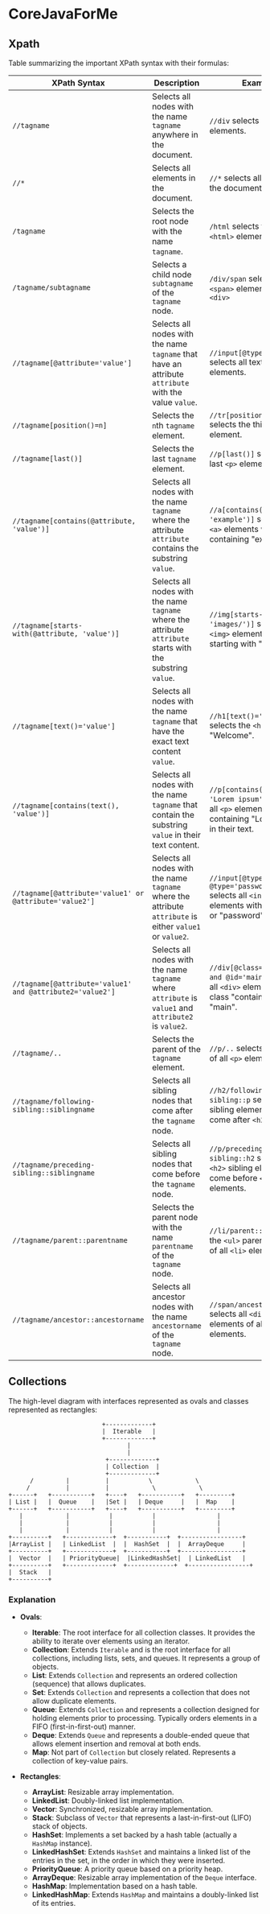 # CoreJavaForMe
## Xpath
Table summarizing the important XPath syntax with their formulas:

| XPath Syntax                                              | Description                                                  | Example                                                 |
| ----------------------------------------------            | ------------------------------------------------------------ | ------------------------------------------------------- |
| `//tagname`                                               | Selects all nodes with the name `tagname` anywhere in the document. | `//div` selects all `<div>` elements.                   |
| `//*`                                                     | Selects all elements in the document.                        | `//*` selects all elements in the document.             |
| `/tagname`                                                | Selects the root node with the name `tagname`.              | `/html` selects the root `<html>` element.             |
| `/tagname/subtagname`                                     | Selects a child node `subtagname` of the `tagname` node.    | `/div/span` selects all `<span>` elements inside `<div>` |
| `//tagname[@attribute='value']`                           | Selects all nodes with the name `tagname` that have an attribute `attribute` with the value `value`. | `//input[@type='text']` selects all text `<input>` elements. |
| `//tagname[position()=n]`                                 | Selects the `n`th `tagname` element.                        | `//tr[position()=3]` selects the third `<tr>` element.  |
| `//tagname[last()]`                                       | Selects the last `tagname` element.                         | `//p[last()]` selects the last `<p>` element.          |
| `//tagname[contains(@attribute, 'value')]`                | Selects all nodes with the name `tagname` where the attribute `attribute` contains the substring `value`. | `//a[contains(@href, 'example')]` selects all `<a>` elements with `href` containing "example". |
| `//tagname[starts-with(@attribute, 'value')]`             | Selects all nodes with the name `tagname` where the attribute `attribute` starts with the substring `value`. | `//img[starts-with(@src, 'images/')]` selects all `<img>` elements with `src` starting with "images/". |
| `//tagname[text()='value']`                               | Selects all nodes with the name `tagname` that have the exact text content `value`. | `//h1[text()='Welcome']` selects the `<h1>` with text "Welcome". |
| `//tagname[contains(text(), 'value')]`                    | Selects all nodes with the name `tagname` that contain the substring `value` in their text content. | `//p[contains(text(), 'Lorem ipsum')]` selects all `<p>` elements containing "Lorem ipsum" in their text. |
| `//tagname[@attribute='value1' or @attribute='value2']`   | Selects all nodes with the name `tagname` where the attribute `attribute` is either `value1` or `value2`. | `//input[@type='text' or @type='password']` selects all `<input>` elements with type "text" or "password". |
| `//tagname[@attribute='value1' and @attribute2='value2']` | Selects all nodes with the name `tagname` where `attribute` is `value1` and `attribute2` is `value2`. | `//div[@class='container' and @id='main']` selects all `<div>` elements with class "container" and id "main". |
| `//tagname/..`                                            | Selects the parent of the `tagname` element.                 | `//p/..` selects the parent of all `<p>` elements.      |
| `//tagname/following-sibling::siblingname`                | Selects all sibling nodes that come after the `tagname` node. | `//h2/following-sibling::p` selects all `<p>` sibling elements that come after `<h2>` elements. |
| `//tagname/preceding-sibling::siblingname`                | Selects all sibling nodes that come before the `tagname` node. | `//p/preceding-sibling::h2` selects all `<h2>` sibling elements that come before `<p>` elements. |
| `//tagname/parent::parentname`                            | Selects the parent node with the name `parentname` of the `tagname` node. | `//li/parent::ul` selects the `<ul>` parent element of all `<li>` elements. |
| `//tagname/ancestor::ancestorname`                        | Selects all ancestor nodes with the name `ancestorname` of the `tagname` node. | `//span/ancestor::div` selects all `<div>` ancestor elements of all `<span>` elements. |

## Collections

The high-level diagram with interfaces represented as ovals and classes represented as rectangles:

```
                          +-------------+
                          |  Iterable   |
                          +-------------+
                                 |
                                 |
                           +-------------+
                           | Collection  |
                           +-------------+
      /         |          |           \            \
     /          |          |            \            \
+------+   +-----------+   +----+   +-----------+   +---------+
| List |   |  Queue    |   |Set |   | Deque     |   |  Map    |
+------+   +-----------+   +----+   +-----------+   +---------+
   |            |           |           |                 |
   |            |           |           |                 |
   |            |           |           |                 |
+----------+   +-------------+  +-----------+  +-----------------+
|ArrayList |   | LinkedList  |  |  HashSet  |  |  ArrayDeque     |
+----------+   +-------------+  +-----------+  +-----------------+
|  Vector  |   | PriorityQueue|  |LinkedHashSet|  | LinkedList   |
+----------+   +-------------+  +-------------+  +-----------------+
|  Stack   |
+----------+
```

### Explanation

- **Ovals**:
  - **Iterable**: The root interface for all collection classes. It provides the ability to iterate over elements using an iterator.
  - **Collection**: Extends `Iterable` and is the root interface for all collections, including lists, sets, and queues. It represents a group of objects.
  - **List**: Extends `Collection` and represents an ordered collection (sequence) that allows duplicates.
  - **Set**: Extends `Collection` and represents a collection that does not allow duplicate elements.
  - **Queue**: Extends `Collection` and represents a collection designed for holding elements prior to processing. Typically orders elements in a FIFO (first-in-first-out) manner.
  - **Deque**: Extends `Queue` and represents a double-ended queue that allows element insertion and removal at both ends.
  - **Map**: Not part of `Collection` but closely related. Represents a collection of key-value pairs.

- **Rectangles**:
  - **ArrayList**: Resizable array implementation.
  - **LinkedList**: Doubly-linked list implementation.
  - **Vector**: Synchronized, resizable array implementation.
  - **Stack**: Subclass of `Vector` that represents a last-in-first-out (LIFO) stack of objects.
  - **HashSet**: Implements a set backed by a hash table (actually a `HashMap` instance).
  - **LinkedHashSet**: Extends `HashSet` and maintains a linked list of the entries in the set, in the order in which they were inserted.
  - **PriorityQueue**: A priority queue based on a priority heap.
  - **ArrayDeque**: Resizable array implementation of the `Deque` interface.
  - **HashMap**: Implementation based on a hash table.
  - **LinkedHashMap**: Extends `HashMap` and maintains a doubly-linked list of its entries.